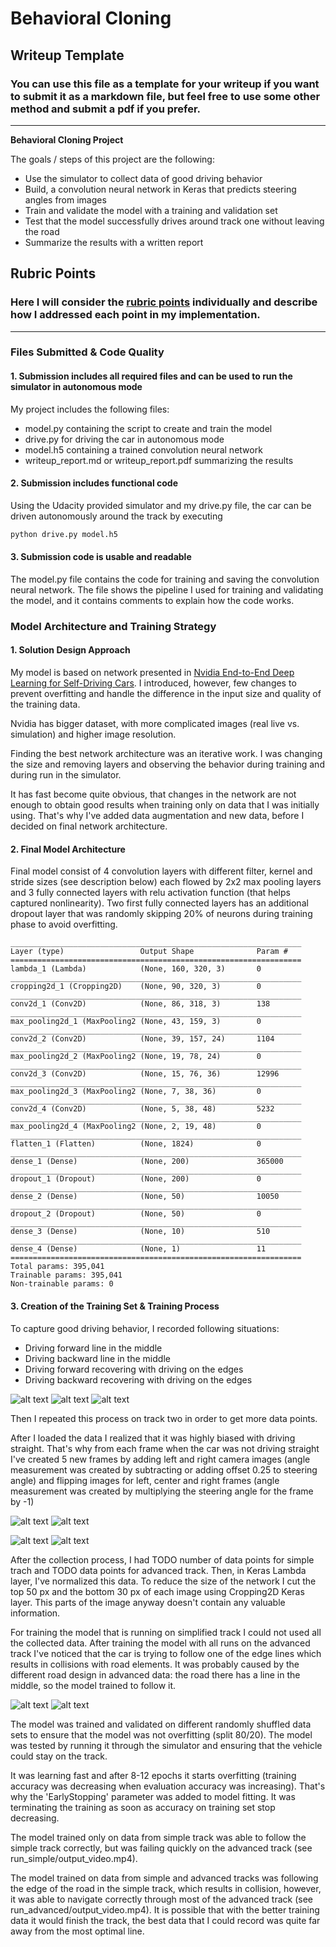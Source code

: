 # **Behavioral Cloning**

## Writeup Template

### You can use this file as a template for your writeup if you want to submit it as a markdown file, but feel free to use some other method and submit a pdf if you prefer.

---

**Behavioral Cloning Project**

The goals / steps of this project are the following:
* Use the simulator to collect data of good driving behavior
* Build, a convolution neural network in Keras that predicts steering angles from images
* Train and validate the model with a training and validation set
* Test that the model successfully drives around track one without leaving the road
* Summarize the results with a written report


[//]: # (Image References)

[simple]: ./examples/image_center.png "Simple track"
[left]: ./examples/image_left.png "Driving left"
[fliped]: ./examples/fliped.png "Augmented"
[dataset_initial]: ./examples/dataset_visualization.png "Initial dataset"
[dataset_augmented]: ./examples/dataset_visualization_augmented.png "Augmented dataset visualization"
[advanced]: ./examples/advanced.png "Advanced track"

## Rubric Points
### Here I will consider the [rubric points](https://review.udacity.com/#!/rubrics/432/view) individually and describe how I addressed each point in my implementation.  

---
### Files Submitted & Code Quality

#### 1. Submission includes all required files and can be used to run the simulator in autonomous mode

My project includes the following files:
* model.py containing the script to create and train the model
* drive.py for driving the car in autonomous mode
* model.h5 containing a trained convolution neural network
* writeup_report.md or writeup_report.pdf summarizing the results

#### 2. Submission includes functional code
Using the Udacity provided simulator and my drive.py file, the car can be driven autonomously around the track by executing
```sh
python drive.py model.h5
```

#### 3. Submission code is usable and readable

The model.py file contains the code for training and saving the convolution neural network. The file shows the pipeline I used for training and validating the model, and it contains comments to explain how the code works.

### Model Architecture and Training Strategy

#### 1. Solution Design Approach

My model is based on network presented in [Nvidia End-to-End Deep Learning for Self-Driving Cars](https://devblogs.nvidia.com/deep-learning-self-driving-cars/). I introduced, however, few changes to prevent overfitting and handle the difference in the input size and quality of the training data.

Nvidia has bigger dataset, with more complicated images (real live vs. simulation) and higher image resolution.

Finding the best network architecture was an iterative work. I was changing the size and removing layers and observing the behavior during training and during run in the simulator.

It has fast become quite obvious, that changes in the network are not enough to obtain good results when training only on  data that I was initially using. That's why I've added data augmentation and new data, before I decided on final network architecture.

#### 2. Final Model Architecture

Final model consist of 4 convolution layers with different filter, kernel and stride sizes (see description below) each flowed by 2x2 max pooling layers and 3 fully connected layers with relu activation function (that helps captured nonlinearity). Two first fully connected layers has an additional dropout layer that was randomly skipping 20% of neurons during training phase to avoid overfitting.

    _________________________________________________________________
    Layer (type)                 Output Shape              Param #   
    =================================================================   
    lambda_1 (Lambda)            (None, 160, 320, 3)       0         
    _________________________________________________________________
    cropping2d_1 (Cropping2D)    (None, 90, 320, 3)        0         
    _________________________________________________________________
    conv2d_1 (Conv2D)            (None, 86, 318, 3)        138       
    _________________________________________________________________
    max_pooling2d_1 (MaxPooling2 (None, 43, 159, 3)        0         
    _________________________________________________________________
    conv2d_2 (Conv2D)            (None, 39, 157, 24)       1104      
    _________________________________________________________________
    max_pooling2d_2 (MaxPooling2 (None, 19, 78, 24)        0         
    _________________________________________________________________
    conv2d_3 (Conv2D)            (None, 15, 76, 36)        12996     
    _________________________________________________________________
    max_pooling2d_3 (MaxPooling2 (None, 7, 38, 36)         0         
    _________________________________________________________________
    conv2d_4 (Conv2D)            (None, 5, 38, 48)         5232      
    _________________________________________________________________
    max_pooling2d_4 (MaxPooling2 (None, 2, 19, 48)         0         
    _________________________________________________________________
    flatten_1 (Flatten)          (None, 1824)              0         
    _________________________________________________________________
    dense_1 (Dense)              (None, 200)               365000    
    _________________________________________________________________
    dropout_1 (Dropout)          (None, 200)               0         
    _________________________________________________________________
    dense_2 (Dense)              (None, 50)                10050     
    _________________________________________________________________
    dropout_2 (Dropout)          (None, 50)                0         
    _________________________________________________________________
    dense_3 (Dense)              (None, 10)                510       
    _________________________________________________________________
    dense_4 (Dense)              (None, 1)                 11        
    =================================================================
    Total params: 395,041
    Trainable params: 395,041
    Non-trainable params: 0

#### 3. Creation of the Training Set & Training Process

To capture good driving behavior, I recorded following situations:

  * Driving forward line in the middle
  * Driving backward line in the middle
  * Driving forward recovering with driving on the edges
  * Driving backward recovering with driving on the edges

![alt text][simple]
![alt text][left]
![alt text][advanced]

Then I repeated this process on track two in order to get more data points.

After I loaded the data I realized that it was highly biased with driving straight. That's why from each frame when the car was not driving straight I've created 5 new frames by adding left and right camera images (angle measurement was created by subtracting or adding offset 0.25 to steering angle) and flipping images for left, center and right frames (angle measurement was created by multiplying the steering angle for the frame by -1)

![alt text][dataset_initial]
![alt text][dataset_augmented]

![alt text][left]
![alt text][fliped]

After the collection process, I had TODO number of data points for simple trach and TODO data points for advanced track. Then, in Keras Lambda layer, I've normalized this data. To reduce the size of the network I cut the top 50 px and the bottom 30 px of each image using Cropping2D Keras layer. This parts of the image anyway doesn't contain any valuable information.

For training the model that is running on simplified track I could not used all the collected data. After training the model with all runs on the advanced track I've noticed that the car is trying to follow one of the edge lines which results in collisions with road elements. It was probably caused by the different road design in advanced data: the road there has a line in the middle, so the model trained to follow it.

![alt text][simple]
![alt text][advanced]

The model was trained and validated on different randomly shuffled data sets to ensure that the model was not overfitting (split 80/20). The model was tested by running it through the simulator and ensuring that the vehicle could stay on the track.

It was learning fast and after 8-12 epochs it starts overfitting (training accuracy was decreasing when evaluation accuracy was increasing). That's why the 'EarlyStopping' parameter was added to model fitting. It was terminating the training as soon as accuracy on training set stop decreasing.

The model trained only on data from simple track was able to follow the simple track correctly, but was failing quickly on the advanced track (see run_simple/output_video.mp4).

The model trained on data from simple and advanced tracks was following the edge of the road in the simple track, which results in collision, however, it was able to navigate correctly through most of the advanced track (see run_advanced/output_video.mp4). It is possible that with the better training data it would finish the track, the best data that I could record was quite far away from the most optimal line.
